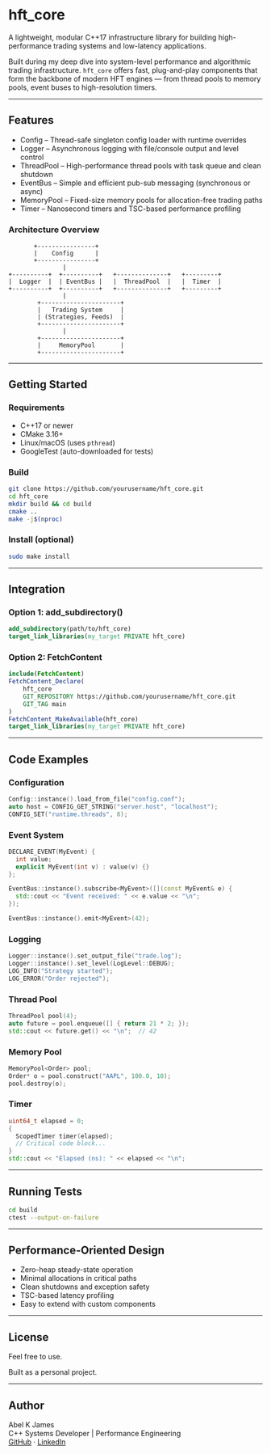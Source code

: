 # hft_core

A lightweight, modular C++17 infrastructure library for building high-performance trading systems and low-latency applications.

Built during my deep dive into system-level performance and algorithmic trading infrastructure. `hft_core` offers fast, plug-and-play components that form the backbone of modern HFT engines — from thread pools to memory pools, event buses to high-resolution timers.

---

## Features

- Config – Thread-safe singleton config loader with runtime overrides
- Logger – Asynchronous logging with file/console output and level control
- ThreadPool – High-performance thread pools with task queue and clean shutdown
- EventBus – Simple and efficient pub-sub messaging (synchronous or async)
- MemoryPool – Fixed-size memory pools for allocation-free trading paths
- Timer – Nanosecond timers and TSC-based performance profiling



### Architecture Overview

```
       +----------------+
       |    Config      |
       +----------------+
               |
+----------+  +----------+   +--------------+   +---------+
|  Logger  |  | EventBus |   |  ThreadPool  |   |  Timer  |
+----------+  +----------+   +--------------+   +---------+
               |
        +----------------------+
        |   Trading System     |
        | (Strategies, Feeds)  |
        +----------------------+
               |
        +----------------------+
        |     MemoryPool       |
        +----------------------+
```
---

## Getting Started

### Requirements

- C++17 or newer
- CMake 3.16+
- Linux/macOS (uses `pthread`)
- GoogleTest (auto-downloaded for tests)

### Build

```bash
git clone https://github.com/yourusername/hft_core.git
cd hft_core
mkdir build && cd build
cmake ..
make -j$(nproc)
```

### Install (optional)

```bash
sudo make install
```

---

## Integration

### Option 1: add_subdirectory()

```cmake
add_subdirectory(path/to/hft_core)
target_link_libraries(my_target PRIVATE hft_core)
```

### Option 2: FetchContent

```cmake
include(FetchContent)
FetchContent_Declare(
    hft_core
    GIT_REPOSITORY https://github.com/yourusername/hft_core.git
    GIT_TAG main
)
FetchContent_MakeAvailable(hft_core)
target_link_libraries(my_target PRIVATE hft_core)
```

---

## Code Examples

### Configuration

```cpp
Config::instance().load_from_file("config.conf");
auto host = CONFIG_GET_STRING("server.host", "localhost");
CONFIG_SET("runtime.threads", 8);
```

### Event System

```cpp
DECLARE_EVENT(MyEvent) {
  int value;
  explicit MyEvent(int v) : value(v) {}
};

EventBus::instance().subscribe<MyEvent>([](const MyEvent& e) {
  std::cout << "Event received: " << e.value << "\n";
});

EventBus::instance().emit<MyEvent>(42);
```

### Logging

```cpp
Logger::instance().set_output_file("trade.log");
Logger::instance().set_level(LogLevel::DEBUG);
LOG_INFO("Strategy started");
LOG_ERROR("Order rejected");
```

### Thread Pool

```cpp
ThreadPool pool(4);
auto future = pool.enqueue([] { return 21 * 2; });
std::cout << future.get() << "\n";  // 42
```

### Memory Pool

```cpp
MemoryPool<Order> pool;
Order* o = pool.construct("AAPL", 100.0, 10);
pool.destroy(o);
```

### Timer

```cpp
uint64_t elapsed = 0;
{
  ScopedTimer timer(elapsed);
  // Critical code block...
}
std::cout << "Elapsed (ns): " << elapsed << "\n";
```

---

## Running Tests

```bash
cd build
ctest --output-on-failure
```

---

## Performance-Oriented Design

- Zero-heap steady-state operation
- Minimal allocations in critical paths
- Clean shutdowns and exception safety
- TSC-based latency profiling
- Easy to extend with custom components

---

## License

Feel free to use.

Built as a personal project.

---

## Author

Abel K James  
C++ Systems Developer | Performance Engineering  
[GitHub](https://github.com/abelkjames) · [LinkedIn](https://linkedin.com/in/abelkjames)
